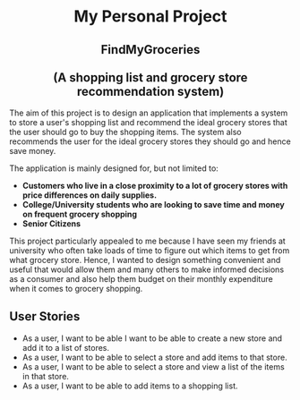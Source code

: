 # <center> My Personal Project <center>


## <center> FindMyGroceries </center> <br> <center> (A shopping list and grocery store recommendation system)

The aim of this project is to design an application that implements a system to store a user's shopping list and recommend the ideal grocery stores that the user should go to buy the shopping items. The system also recommends the user for the ideal grocery stores they should go and hence save money.

The application is mainly designed for, but not limited to:
- **Customers who live in a close proximity to a lot of grocery stores with price differences on daily supplies.**
- **College/University students who are looking to save time and money on frequent grocery shopping**
- **Senior Citizens**

This project particularly appealed to me because I have seen my friends at university who often take loads of time to figure out which items to get from what grocery store. Hence, I wanted to design something convenient and useful that would allow them and many others to make informed decisions as a consumer and also help them budget on their monthly expenditure when it comes to grocery shopping.

## User Stories
- As a user, I want to be able I want to be able to create a new store and add it to a list of stores.
- As a user, I want to be able to select a store and add items to that store.
- As a user, I want to be able to select a store and view a list of the items in that store.
- As a user, I want to be able to add items to a shopping list.